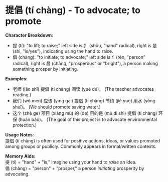 # **提倡 (tí chàng) - To advocate; to promote**

**Character Breakdown**:  
- 提 (tí): "to lift; to raise;" left side is 扌 (shǒu, "hand" radical), right is 是 (shì, "is/yes"), indicating using the hand to raise.  
- 倡 (chàng): "to initiate; to advocate;" left side is 亻(rén, "person" radical), right is 昌 (chāng, "prosperous" or "bright"), a person making something prosper by initiating.

**Examples**:  
- 老师 (lǎo shī) 提倡 (tí chàng) 阅读 (yuè dú)。 (The teacher advocates reading.)  
- 我们 (wǒ men) 应该 (yīng gāi) 提倡 (tí chàng) 节约 (jié yuē) 用水 (yòng shuǐ)。 (We should promote saving water.)  
- 这个 (zhè ge) 项目 (xiàng mù) 的 (de) 目的是 (mù dì shì) 提倡 (tí chàng) 环保 (huán bǎo)。 (The goal of this project is to advocate environmental protection.)

**Usage Notes**:  
提倡 (tí chàng) is often used for positive actions, ideas, or values promoted among groups or publicly. Commonly appears in formal/written contexts.

**Memory Aids**:  
提 (tí) = "hand" + "is," imagine using your hand to *raise* an idea.  
倡 (chàng) = "person" + "prosper," a person *initiating* prosperity by advocating.
